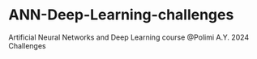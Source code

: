 # ANN-Deep-Learning-challenges
Artificial Neural Networks and Deep Learning course @Polimi A.Y. 2024 Challenges

